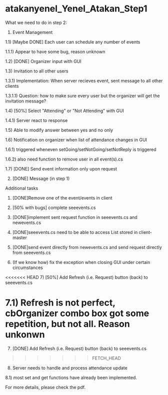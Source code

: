 atakanyenel_Yenel_Atakan_Step1
==============================

What we need to do in step 2:

1) Event Management

1.1) [Maybe DONE] Each user can schedule any number of events

1.1.1) Appear to have some bug, reason unknown

1.2) [DONE] Organizer input with GUI

1.3) Invitation to all other users

1.3.1) Implementation: When server recieves event, sent message to all other clients

1.3.1.1) Question: how to make sure every user but the organizer will get the invitation message?

1.4) [50%] Select "Attending" or "Not Attending" with GUI

1.4.1) Server react to response 

1.5) Able to modify answer between yes and no only

1.6) Notification on organizer when list of attendance changes in GUI

1.6.1) triggered wheneven setGoing/setNotGoing/setNotReply is triggered

1.6.2) also need function to remove user in all event(s).cs

1.7) [DONE] Send event information only upon request

2) [DONE] Message (in step 1)

Additional tasks

1) [DONE]Remove one of the event/events in client

2) [50% with bugs] complete seeevents.cs

3) [DONE]implement sent request function in seeevents.cs and newevents.cs

4) [DONE]seeevents.cs need to be able to access List<events> stored in client-master

5) [DONE]send event directly from newevents.cs and send request directly from seeevents.cs

6) (If we know how) fix the exception when closing GUI under certain circumstances

<<<<<<< HEAD
7) [50%] Add Refresh (i.e. Request) button (back) to seeevents.cs

7.1) Refresh is not perfect, cbOrganizer combo box got some repetition, but not all. Reason unkonwn
=======
7) [DONE] Add Refresh (i.e. Request) button (back) to seeevents.cs
>>>>>>> FETCH_HEAD

8) Server needs to handle and process attendance update

8.1) most set and get functions have already been implemented.

For more details, please check the pdf.
